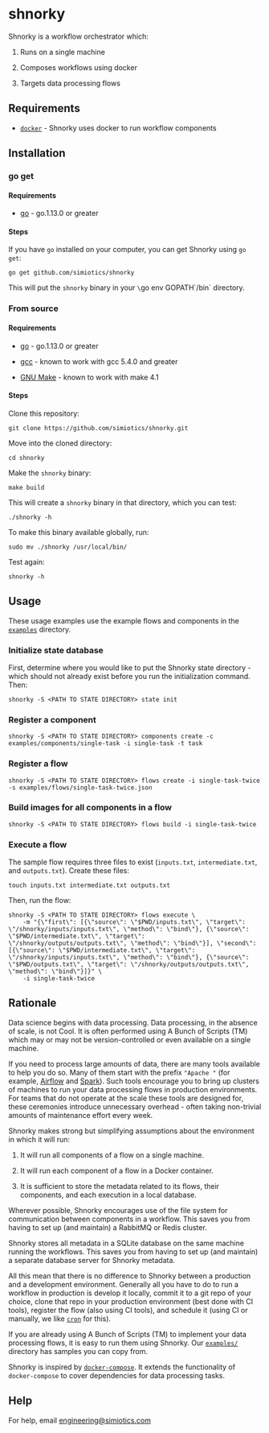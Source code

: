 # shnorky

Shnorky is a workflow orchestrator which:

1. Runs on a single machine

2. Composes workflows using docker

3. Targets data processing flows


## Requirements

+ [`docker`](https://docs.docker.com/install/) - Shnorky uses docker to run workflow components

## Installation

### go get

#### Requirements

+ [go](https://golang.org/) - go.1.13.0 or greater

#### Steps

If you have `go` installed on your computer, you can get Shnorky using `go get`:
```
go get github.com/simiotics/shnorky
```

This will put the `shnorky` binary in your `\`go env GOPATH\`/bin` directory.

### From source

#### Requirements

+ [go](https://golang.org/) - go.1.13.0 or greater

+ [gcc](https://gcc.gnu.org/) - known to work with gcc 5.4.0 and greater

+ [GNU Make](https://www.gnu.org/software/make/) - known to work with make 4.1

#### Steps

Clone this repository:
```
git clone https://github.com/simiotics/shnorky.git
```

Move into the cloned directory:
```
cd shnorky
```

Make the `shnorky` binary:
```
make build
```

This will create a `shnorky` binary in that directory, which you can test:
```
./shnorky -h
```

To make this binary available globally, run:
```
sudo mv ./shnorky /usr/local/bin/
```

Test again:
```
shnorky -h
```

## Usage

These usage examples use the example flows and components in the [`examples`](./examples) directory.

### Initialize state database

First, determine where you would like to put the Shnorky state directory - which should not already
exist before you run the initialization command. Then:

```
shnorky -S <PATH TO STATE DIRECTORY> state init
```

### Register a component

```
shnorky -S <PATH TO STATE DIRECTORY> components create -c examples/components/single-task -i single-task -t task
```

### Register a flow

```
shnorky -S <PATH TO STATE DIRECTORY> flows create -i single-task-twice -s examples/flows/single-task-twice.json
```

### Build images for all components in a flow

```
shnorky -S <PATH TO STATE DIRECTORY> flows build -i single-task-twice
```

### Execute a flow

The sample flow requires three files to exist (`inputs.txt`, `intermediate.txt`, and `outputs.txt`).
Create these files:
```
touch inputs.txt intermediate.txt outputs.txt
```

Then, run the flow:
```
shnorky -S <PATH TO STATE DIRECTORY> flows execute \
    -m "{\"first\": [{\"source\": \"$PWD/inputs.txt\", \"target\": \"/shnorky/inputs/inputs.txt\", \"method\": \"bind\"}, {\"source\": \"$PWD/intermediate.txt\", \"target\": \"/shnorky/outputs/outputs.txt\", \"method\": \"bind\"}], \"second\": [{\"source\": \"$PWD/intermediate.txt\", \"target\": \"/shnorky/inputs/inputs.txt\", \"method\": \"bind\"}, {\"source\": \"$PWD/outputs.txt\", \"target\": \"/shnorky/outputs/outputs.txt\", \"method\": \"bind\"}]}" \
    -i single-task-twice
```

## Rationale

Data science begins with data processing. Data processing, in the absence of scale, is not Cool. It
is often performed using A Bunch of Scripts (TM) which may or may not be version-controlled or even
available on a single machine.

If you need to process large amounts of data, there are many tools available to help you do so. Many
of them start with the prefix `"Apache "` (for example, [Airflow](https://airflow.apache.org/) and
[Spark](https://spark.apache.org/)). Such tools encourage you to bring up clusters of machines to
run your data processing flows in production environments. For teams that do not operate at the
scale these tools are designed for, these ceremonies introduce unnecessary overhead - often taking
non-trivial amounts of maintenance effort every week.

Shnorky makes strong but simplifying assumptions about the environment in which it will run:

1. It will run all components of a flow on a single machine.

2. It will run each component of a flow in a Docker container.

3. It is sufficient to store the metadata related to its flows, their components, and each execution
in a local database.

Wherever possible, Shnorky encourages use of the file system for communication between components in
a workflow. This saves you from having to set up (and maintain) a RabbitMQ or Redis cluster.

Shnorky stores all metadata in a SQLite database on the same machine running the workflows. This
saves you from having to set up (and maintain) a separate database server for Shnorky metadata.

All this mean that there is no difference to Shnorky between a production and a development
environment. Generally all you have to do to run a workflow in production is develop it locally,
commit it to a git repo of your choice, clone that repo in your production environment (best done
with CI tools), register the flow (also using CI tools), and schedule it (using CI or manually, we
like [`cron`](https://en.wikipedia.org/wiki/Cron) for this).

If you are already using A Bunch of Scripts (TM) to implement your data processing flows, it is easy
to run them using Shnorky. Our [`examples/`](./examples) directory has samples you can copy from.

Shnorky is inspired by [`docker-compose`](https://github.com/docker/compose). It extends the
functionality of `docker-compose` to cover dependencies for data processing tasks.

## Help

For help, email engineering@simiotics.com
